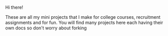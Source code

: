 Hi there!

These are all my mini projects that I make for college courses, recruitment assignments and for fun.
You will find many projects here each having their own docs so don't worry about forking
